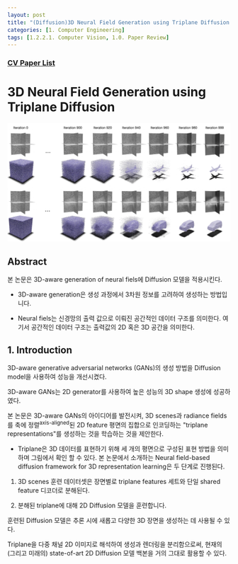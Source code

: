 ```yaml
---
layout: post 
title: "(Diffusion)3D Neural Field Generation using Triplane Diffusion Review"
categories: [1. Computer Engineering]
tags: [1.2.2.1. Computer Vision, 1.0. Paper Review]
---
```


### [CV Paper List](https://maizer2.github.io/1.%20computer%20engineering/2023/02/01/paper-of-diffusion.html)

# 3D Neural Field Generation using Triplane Diffusion

![Figure-2](https://raw.githubusercontent.com/maizer2/gitblog_img/main/1.%20Computer%20Engineering/1.7.%20Literature%20Review/2023-06-23-(diffusion)NFD/Figure-2.PNG)

## Abstract

본 논문은 3D-aware generation of neural fiels에 Diffusion 모델을 적용시킨다.

* 3D-aware generation은 생성 과정에서 3차원 정보를 고려하여 생성하는 방법입니다.

* Neural fiels는 신경망의 출력 값으로 이뤄진 공간적인 데이터 구조를 의미한다. 여기서 공간적인 데이터 구조는 출력값의 2D 혹은 3D 공간을 의미한다.

## 1. Introduction

3D-aware generative adversarial networks (GANs)의 생성 방법을 Diffusion model을 사용하여 성능을 개선시켰다.

3D-aware GANs는 2D generator를 사용하여 높은 성능의 3D shape 생성에 성공하였다.

본 논문은 3D-aware GANs의 아이디어를 발전시켜, 3D scenes과 radiance fields를 축에 정렬<sup>axis-aligned</sup>된 2D feature 평면의 집합으로 인코딩하는 "triplane representations"를 생성하는 것을 학습하는 것을 제안한다.

* Triplane은 3D 데이터를 표현하기 위해 세 개의 평면으로 구성된 표현 방법을 의미하며 그림에서 확인 할 수 있다.
본 논문에서 소개하는 Neural field-based diffusion framework for 3D representation learning은 두 단계로 진행된다.

1. 3D scenes 훈련 데이터셋은 장면별로 triplane features 세트와 단일 shared feature 디코더로 분해된다.

2. 분해된 triplane에 대해 2D Diffusion 모델을 훈련합니다. 

훈련된 Diffusion 모델은 추론 시에 새롭고 다양한 3D 장면을 생성하는 데 사용될 수 있다.

Triplane을 다중 채널 2D 이미지로 해석하여 생성과 렌더링을 분리함으로써, 현재의 (그리고 미래의) state-of-art 2D Diffusion 모델 백본을 거의 그대로 활용할 수 있다.